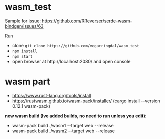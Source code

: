 # wasm_test

Sample for issue:
https://github.com/RReverser/serde-wasm-bindgen/issues/63

Run
* clone `git clone https://github.com/vegarringdal/wasm_test`
* `npm install`
* `npm start`
* open browser at http://localhost:2080/ and open console


# wasm part

-   https://www.rust-lang.org/tools/install
-   https://rustwasm.github.io/wasm-pack/installer/ (cargo install --version 0.12.1 wasm-pack)

__new wasm build (Ive added builds, no need to run unless you edit):__

-   wasm-pack build ./wasm1 --target web --release
-   wasm-pack build ./wasm2 --target web --release
